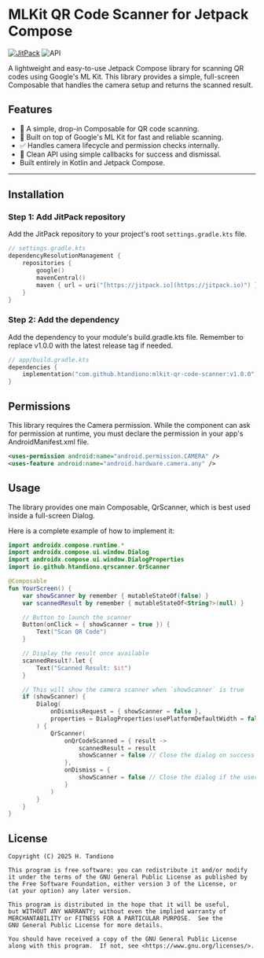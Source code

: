 # MLKit QR Code Scanner for Jetpack Compose

[![JitPack](https://jitpack.io/v/htandiono/mlkit-qr-code-scanner.svg)](https://jitpack.io/#htandiono/mlkit-qr-code-scanner)
![API](https://img.shields.io/badge/API-24%2B-brightgreen.svg?style=flat)

A lightweight and easy-to-use Jetpack Compose library for scanning QR codes using Google's ML Kit. This library provides a simple, full-screen Composable that handles the camera setup and returns the scanned result.

## Features

-   🔎 A simple, drop-in Composable for QR code scanning.
-   🚀 Built on top of Google's ML Kit for fast and reliable scanning.
-   ✅ Handles camera lifecycle and permission checks internally.
-   🎨 Clean API using simple callbacks for success and dismissal.
-   Built entirely in Kotlin and Jetpack Compose.

---
## Installation

### Step 1: Add JitPack repository

Add the JitPack repository to your project's root `settings.gradle.kts` file.

```kotlin
// settings.gradle.kts
dependencyResolutionManagement {
    repositories {
        google()
        mavenCentral()
        maven { url = uri("[https://jitpack.io](https://jitpack.io)") }
    }
}
```
### Step 2: Add the dependency
Add the dependency to your module's build.gradle.kts file. Remember to replace v1.0.0 with the latest release tag if needed.

```kotlin
// app/build.gradle.kts
dependencies {
    implementation("com.github.htandiono:mlkit-qr-code-scanner:v1.0.0")
}
```

## Permissions
This library requires the Camera permission. While the component can ask for permission at runtime, you must declare the permission in your app's AndroidManifest.xml file.

```XML 
<uses-permission android:name="android.permission.CAMERA" />
<uses-feature android:name="android.hardware.camera.any" />
```

## Usage
The library provides one main Composable, QrScanner, which is best used inside a full-screen Dialog.

Here is a complete example of how to implement it:

``` Kotlin
import androidx.compose.runtime.*
import androidx.compose.ui.window.Dialog
import androidx.compose.ui.window.DialogProperties
import io.github.htandiono.qrscanner.QrScanner

@Composable
fun YourScreen() {
    var showScanner by remember { mutableStateOf(false) }
    var scannedResult by remember { mutableStateOf<String?>(null) }

    // Button to launch the scanner
    Button(onClick = { showScanner = true }) {
        Text("Scan QR Code")
    }

    // Display the result once available
    scannedResult?.let {
        Text("Scanned Result: $it")
    }

    // This will show the camera scanner when `showScanner` is true
    if (showScanner) {
        Dialog(
            onDismissRequest = { showScanner = false },
            properties = DialogProperties(usePlatformDefaultWidth = false) // For full-screen display
        ) {
            QrScanner(
                onQrCodeScanned = { result ->
                    scannedResult = result
                    showScanner = false // Close the dialog on success
                },
                onDismiss = {
                    showScanner = false // Close the dialog if the user cancels
                }
            )
        }
    }
}
```

## License
```TEXT
Copyright (C) 2025 H. Tandiono

This program is free software: you can redistribute it and/or modify
it under the terms of the GNU General Public License as published by
the Free Software Foundation, either version 3 of the License, or
(at your option) any later version.

This program is distributed in the hope that it will be useful,
but WITHOUT ANY WARRANTY; without even the implied warranty of
MERCHANTABILITY or FITNESS FOR A PARTICULAR PURPOSE.  See the
GNU General Public License for more details.

You should have received a copy of the GNU General Public License
along with this program.  If not, see <https://www.gnu.org/licenses/>.
```
